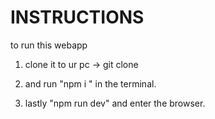 # INSTRUCTIONS

to run this webapp
1) clone it to ur pc -> git clone

2) and run "npm i " in the terminal.

3) lastly "npm run dev" and enter the browser.
